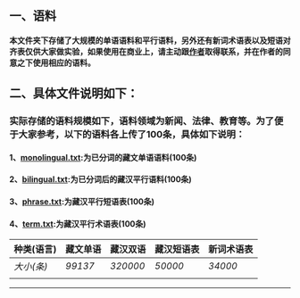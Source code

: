 ## 一、语料
#### 本文件夹下存储了大规模的单语语料和平行语料，另外还有新词术语表以及短语对齐表仅供大家做实验，如果使用在商业上，请主动跟[作者](https://github.com/Shajiu/Individual-Homepage/blob/master/README.md)取得联系，并在作者的同意之下使用相应的语料。
## 二、具体文件说明如下：
### 实际存储的语料规模如下，语料领域为新闻、法律、教育等。为了便于大家参考，以下的语料各上传了100条，具体如下说明：
#### 1、[monolingual.txt]():为已分词的藏文单语语料(100条)
#### 2、[bilingual.txt]():为已分词后的藏汉平行语料(100条)
#### 3、[phrase.txt]():为藏汉平行短语表(100条)
#### 4、[term.txt]():为藏汉平行术语表(100条)

|**种类(语言)**|**藏文单语**| **藏汉双语**|**藏汉短语表**|**新词术语表**|
|--|--|--|--|--|
|*大小(条)*|*99137*| *320000* |*50000*|*34000*|
|  |  |  |  |   |

---
